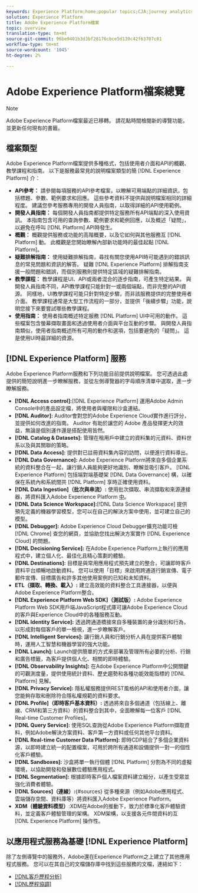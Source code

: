 ```yaml
---
keywords: Experience Platform;home;popular topics;CJA;journey analytics;customer journey analytics;campaign orchestration;orchestration;customer journey;journey;journey orchestration
solution: Experience Platform
title: Adobe Experience Platform檔案
topic: overview
translation-type: tm+mt
source-git-commit: 96be9401b3d3bf28176cbce5d139c42f63707c81
workflow-type: tm+mt
source-wordcount: '1045'
ht-degree: 2%

---
```



# Adobe Experience Platform檔案總覽

>[!NOTE]
>
>Adobe Experience Platform檔案最近已移轉。 請花點時間檢閱新的導覽功能，並更新任何現有的書籤。

## 檔案類型

Adobe Experience Platform檔案提供多種格式，包括使用者介面和API的概觀、教學課程和指南。 以下是服務最常見的說明檔案類型的簡 [!DNL Experience Platform] 介：

* **API參考：** 請參閱每項服務的API參考檔案，以瞭解可用端點的詳細資訊，包括標題、參數、範例要求和回應。 這些參考資料不提供與說明檔案相同的詳細程度。 建議您參考服務專用的開發人員指南，以取得詳細的API使用範例。
* **開發人員指南：** 每個開發人員指南都提供特定服務所有API端點的深入使用資訊。 本指南包含可用的查詢參數、範例要求和範例回應，以及概述「疑問」，以避免在呼叫 [!DNL Platform] API時發生。
* **概觀：** 概觀提供服務或功能的高階概要，以及它如何與其他服務互 [!DNL Platform] 動。 此概觀是您開始瞭解內部新功能時的最佳起點 [!DNL Platform]。
* **疑難排解指南：** 使用疑難排解指南，尋找有關您使用API時可能遇到的錯誤訊息的常見問題和資訊的解答。 疑難 [!DNL Experience Platform] 排解指南支援一般問題和錯誤，而個別服務則提供特定區域的疑難排解指南。
* **教學課程：** 教學課程是UI、API或兩者混合的逐步指南，可產生特定結果。 與開發人員指南不同，API教學課程只能針對一或兩個端點，而非完整的API資源。 同樣地，UI教學課程可能只針對特定步驟，而非該服務提供的完整使用者介面。 教學課程通常是大型工作流程的一部分，並提供「後續步驟」功能，說明您接下來要嘗試哪些教學課程。
* **使用指南：** 使用者指南概述特定服務 [!DNL Platform] UI中可用的動作。 這些檔案包含螢幕擷取畫面和透過使用者介面與平台互動的步驟。 與開發人員指南類似，使用者指南概述所有可用的動作和選項，包括要避免的「疑問」。 這是使用UI時最詳細的資源。

## [!DNL Experience Platform] 服務

Adobe Experience Platform服務和下列功能目前提供說明檔案。 您可透過此處提供的簡短說明進一步瞭解服務，並從左側導覽器的字母順序清單中選取，進一步瞭解服務。

* **[!DNL Access control]:**[!DNL Experience Platform] 運用Adobe Admin Console中的產品設定檔，將使用者與權限和沙盒連結。
* **[!DNL Auditor]:** Auditor會對您的Adobe Experience Cloud實作進行評分，並提供如何改進的指南。 Auditor 有助於讓您的 Adobe 產品發揮更大的效益，無論是個別運作還是搭配使用皆然。
* **[!DNL Catalog & Datasets]:** 管理在租用戶中建立的資料集的元資料、資料世系以及與其關聯的策略。
* **[!DNL Data Access]:** 提供對已註冊資料集內容的訪問，以便進行資料導出。
* **[!DNL Data Governance]:** Adobe Experience Platform將來自多個企業系統的資料整合在一起，讓行銷人員能夠更好地識別、瞭解並吸引客戶。 [!DNL Experience Platform] 包括端對端基礎架 [!DNL Data Governance] 構，以確保在系統內和系統間共 [!DNL Platform] 享時正確使用資料。
* **[!DNL Data Ingestion]（批次與串流）:** 使用批次擷取、串流擷取和來源連接器，將資料匯入Adobe Experience Platform [中](#sources)。
* **[!DNL Data Science Workspace]:**[!DNL Data Science Workspace] 提供預先定義的機器學習模型，您可以在自己的解決方案中使用，並可建立自己的模型。
* **[!DNL Debugger]:** Adobe Experience Cloud Debugger擴充功能可檢 [!DNL Chrome] 查您的網頁，並協助您找出解決方案實作 [!DNL Experience Cloud] 的問題。
* **[!DNL Decisioning Service]:** 在Adobe Experience Platform上執行的應用程式中，建立個人化、最佳化且精心策劃的體驗。
* **[!DNL Destinations]:** 目標是與常用應用程式預先建立的整合，可讓即時客戶資料平台順暢地啟動資料。 您可以使用「目標」來啟用跨通道行銷宣傳、電子郵件宣傳、目標廣告和許多其他使用案例的已知和未知資料。
* **ETL（擷取、轉換、載入）:** 建立高效能的資料整合工具連接器，以便與Adobe Experience Platform整合。
* **[!DNL Experience Platform Web SDK]（測試版）:** Adobe Experience Platform Web SDK用戶端JavaScript程式庫可讓Adobe Experience Cloud的客戶與Experience Cloud中的各種服務互動。
* **[!DNL Identity Service]:** 透過跨通道橋接來自多種裝置的身分識別和行為，以形成對每個客戶的單一檢視，進一步瞭解客戶。
* **[!DNL Intelligent Services]:** 讓行銷人員和行銷分析人員在提供客戶體驗時，運用人工智慧和機器學習的強大功能。
* **[!DNL Launch]:** Launch提供簡單的方式來部署及管理所有必要的分析、行銷和廣告標籤，為客戶提供個人化、相關的即時體驗。
* **[!DNL Observability Insights]:** 在Adobe Experience Platform中公開關鍵的可觀測度量，提供使用統計資料、歷史趨勢和各種功能效能指標的 [!DNL Platform] 見解。
* **[!DNL Privacy Service]:** 隱私權服務提供REST風格的API和使用者介面，讓您能夠存取和刪除符合隱私權規範的資料要求。
* **[!DNL Profile]（即時客戶基本資料）:** 透過將來自多個通道（包括線上、離線、CRM和第三方資料）的資料整合到其中，全面瞭解每一位客戶 [!DNL Real-time Customer Profiles]。
* **[!DNL Query Service]:** 使用SQL查詢從Adobe Experience Platform擷取資料，例如Adobe解決方案資料、客戶第一方資料或任何其他平台資料。
* **[!DNL Real-time Customer Data Platform]:** 即時CDP結合了多個企業資料源，以即時建立統一的配置檔案，可用於跨所有通道和設備提供一對一的個性化客戶體驗。
* **[!DNL Sandboxes]:** 沙盒將單一執行個體 [!DNL Platform] 分割為不同的虛擬環境，以協助開發和發展數位體驗應用程式。
* **[!DNL Segmentation]:** 根據即時客戶個人檔案資料建立細分，以產生受眾並強化消費者體驗。
* **[!DNL Sources]（連線）:**{#sources} 從多種來源（例如Adobe應用程式、雲端儲存空間、資料庫等）將資料匯入Adobe Experience Platform。
* **XDM（體驗資料模型）**:XDM在Adobe的推動下，致力於標準化客戶體驗資料，並定義客戶體驗管理的架構。 XDM架構，以支援各元件間資料的互 [!DNL Experience Platform] 操作性。

## 以應用程式服務為基礎 [!DNL Experience Platform]

除了左側導覽中的服務外，Adobe還在Experience Platform之上建立了其他應用程式服務。 您可以在其自己的文檔儲存庫中找到這些服務的文檔，連結如下：

* [[!DNL客戶歷程分析]](https://docs.adobe.com/content/help/en/analytics-platform/using/cja-landing.html)
* [[!DNL歷程協調]](https://docs.adobe.com/content/help/zh-Hant/journeys/using/journey-orchestration-home.html)